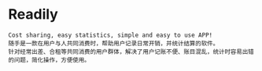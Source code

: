 # Readily
    Cost sharing, easy statistics, simple and easy to use APP!
    随手是一款在用户与人共同消费时，帮助用户记录日常开销，并统计结算的软件。
    针对经常出差、合租等共同消费的用户群体，解决了用户记账不便、账目混乱，统计时容易出错的问题，简化操作，方便使用。
